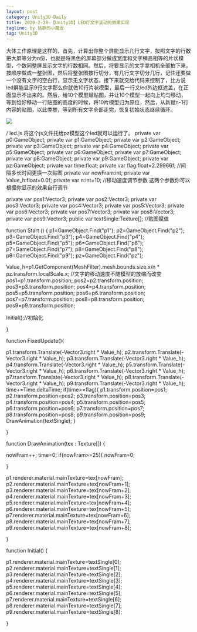 ```yaml
---
layout: post
category: Unity3D-Daily
title: 2020-2-28-【Unity3D】LED灯文字滚动的效果实现
tagline: by 恬静的小魔龙
tag: Unity3D
---
```


大体工作原理是这样的，首先，计算出你整个屏能显示几行文字，按照文字的行数把大屏等分为n份，也就是将黑色的屏幕部分做成宽度和文字横高相等的片状模型，个数同整屏显示文字的行数相同。然后，将要显示的文字拿相机全部拍下来，按顺序做成一整张图，然后将整张图按行切分，有几行文字切分几行，记住还要做一个没有文字的空白行，显示无文字状态。接下来就交给代码来控制了，比方说led屏能显示9行文字那么你就做10行片状模型，最后一行又led外边框遮盖，在正面显示不出来的。然后，给10个模型赋贴图，并让10个模型一起向上均匀移动，等到恰好移动一行贴图的高度的时候，将10片模型归为原位，然后，从新赋n-1行内容的贴图，以此类推，等到所有文字全部走完，恢复初始状态继续循环。


<img src="http://img.blog.csdn.net/20171028171632485?watermark/2/text/aHR0cDovL2Jsb2cuY3Nkbi5uZXQvcTc2NDQyNDU2Nw==/font/5a6L5L2T/fontsize/400/fill/I0JBQkFCMA==/dissolve/70/gravity/SouthEast"></img>

/   led.js 将这个js文件托给pz模型这个led就可以运行了。
private var p0:GameObject;
private var p1:GameObject;
private var p2:GameObject;
private var p3:GameObject;
private var p4:GameObject;
private var p5:GameObject;
private var p6:GameObject;
private var p7:GameObject;
private var p8:GameObject;
private var p9:GameObject;
private var pz:GameObject;
private var time:float;
private var flag:float=2.29966f;  //间隔多长时间更换一次贴图
private var nowFram:int;
private var Value_h:float=0.0f;
private var n:int=10;        //移动速度调节参数           这两个参数你可以根据你显示的效果自行调节

private var pos1:Vector3;
private var pos2:Vector3;
private var pos3:Vector3;
private var pos4:Vector3;
private var pos5:Vector3;
private var pos6:Vector3;
private var pos7:Vector3;
private var pos8:Vector3;
private var pos9:Vector3;
public var textSingle:Texture[];  //贴图赋值

function Start () {
p1=GameObject.Find("p1");
p2=GameObject.Find("p2");
p3=GameObject.Find("p3");
p4=GameObject.Find("p4");
p5=GameObject.Find("p5");
p6=GameObject.Find("p6");
p7=GameObject.Find("p7");
p8=GameObject.Find("p8");
p9=GameObject.Find("p9");
pz=GameObject.Find("pz");
      
 Value_h=p1.GetComponent(MeshFilter).mesh.bounds.size.x/n * pz.transform.localScale.x;  //文字的移动速度不随模型的放缩而改变
  pos1=p1.transform.position;
    pos2=p2.transform.position;
      pos3=p3.transform.position;
        pos4=p4.transform.position;
          pos5=p5.transform.position;
            pos6=p6.transform.position;
              pos7=p7.transform.position;
                pos8=p8.transform.position;
                  pos9=p9.transform.position;                 


Initial();//初始化

}


function FixedUpdate(){
 
p1.transform.Translate(-Vector3.right * Value_h);
p2.transform.Translate(-Vector3.right * Value_h);
p3.transform.Translate(-Vector3.right * Value_h);
p4.transform.Translate(-Vector3.right * Value_h);
p5.transform.Translate(-Vector3.right * Value_h);
p6.transform.Translate(-Vector3.right * Value_h);
p7.transform.Translate(-Vector3.right * Value_h);
p8.transform.Translate(-Vector3.right * Value_h);
p9.transform.Translate(-Vector3.right * Value_h);
time+=Time.deltaTime;
if(time>=flag){
p1.transform.position=pos1;
p2.transform.position=pos2;
p3.transform.position=pos3;
p4.transform.position=pos4;
p5.transform.position=pos5;
p6.transform.position=pos6;
p7.transform.position=pos7;
p8.transform.position=pos8;
p9.transform.position=pos9;
DrawAnimation(textSingle);
 }
 
}

function DrawAnimation(tex : Texture[])
{ 
   
   nowFram++;
   time=0;
   if(nowFram>=25){
     nowFram=0;
   
   }
  
   p1.renderer.material.mainTexture=tex[nowFram];
   p2.renderer.material.mainTexture=tex[nowFram+1];
    p3.renderer.material.mainTexture=tex[nowFram+2];
     p4.renderer.material.mainTexture=tex[nowFram+3];
      p5.renderer.material.mainTexture=tex[nowFram+4];
       p6.renderer.material.mainTexture=tex[nowFram+5];
        p7.renderer.material.mainTexture=tex[nowFram+6];
         p8.renderer.material.mainTexture=tex[nowFram+7];
          p9.renderer.material.mainTexture=tex[nowFram+8];
          
}


function Initial()
{


 p1.renderer.material.mainTexture=textSingle[0];
 p2.renderer.material.mainTexture=textSingle[1];
 p3.renderer.material.mainTexture=textSingle[2];
 p4.renderer.material.mainTexture=textSingle[3];
 p5.renderer.material.mainTexture=textSingle[4];
 p6.renderer.material.mainTexture=textSingle[5];
 p7.renderer.material.mainTexture=textSingle[6];
 p8.renderer.material.mainTexture=textSingle[7];
 p9.renderer.material.mainTexture=textSingle[8];


}
